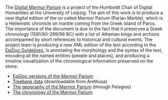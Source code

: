 The [Digital Marmor Parium](http://www.dh.uni-leipzig.de/wo/dmp/) is a project of the Humboldt Chair of Digital Humanities at the University of Leipzig. The aim of this work is to produce a new digital edition of the so called Marmor Parium (Parian Marble), which is a Hellenistic chronicle on marble coming from the Greek island of Paros. The importance of the document is due to the fact that it preserves a Greek chronology (1581/80-299/98 BC) with a list of Athenian kings and archons accompanied by short references to historical and cultural events. The project team is producing a new XML edition of the text according to the [EpiDoc Guidelines](http://www.stoa.org/epidoc/gl/latest/), is annotating the morphology and the syntax of the text, encoding all the named entities (people and places), and producing a timeline visualization of the chronological information preserved on the stone.

* [EpiDoc versions of the Marmor Parium](https://github.com/OpenGreekAndLatin/DigitalMarmorParium/tree/master/EpiDoc_versions)
* [Treebank data](http://www.perseids.org/tools/arethusa/app/#/perseids?chunk=1&doc=5891) (downloadable from Arethusa)
* [The geography of the Marmor Parium](http://pelagios.org/recogito/documents/116/map) (through Pelagios)
* [The chronology of the Marmor Parium](http://cdn.knightlab.com/libs/timeline/latest/embed/index.html?source=0AuQPAtZsvM9qdDJPakdWS3BTODM3dkNfU2Y5NURhWlE&amp;font=Bevan-PotanoSans&amp;maptype=toner&amp;lang=en&amp;height=650)

